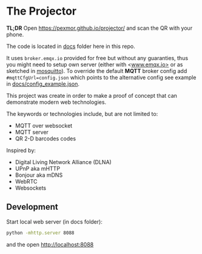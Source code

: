 # The Projector

**TL;DR** Open <https://pexmor.github.io/projector/> and scan the QR with your phone.

The code is located in [docs](docs) folder here in this repo.

It uses `broker.emqx.io` provided for free but without any guaranties, thus you might need to
setup own server (either with <www.emqx.io> or as sketched in [mosquitto](mosquitto)).
To override the default **MQTT** broker config add `#mqttCfgUrl=config.json` which points to the alternative config
see example in [docs/config_example.json](docs/config_example.json).

This project was create in order to make a proof of concept that can demonstrate modern web technologies.

The keywords or technologies include, but are not limited to:

- MQTT over websocket
- MQTT server
- QR 2-D barcodes codes

Inspired by:

- Digital Living Network Alliance (DLNA)
- UPnP aka mHTTP
- Bonjour aka mDNS
- WebRTC
- Websockets

## Development

Start local web server (in docs folder):

```bash
python -mhttp.server 8088
```

and the open <http://localhost:8088>

